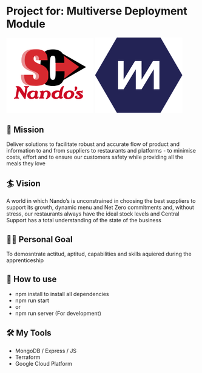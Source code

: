 # Project for: Multiverse Deployment Module

<img src="./assets/logo.png" style="width:230px" />
<img src="./assets/multiverse-logo.png" style="width:230px" />

## 🚀 Mission
Deliver solutions to facilitate robust and accurate flow of product and information to and from suppliers to restaurants and platforms - to minimise costs, effort and to ensure our customers safety while providing all the meals they love

## 🏄 Vision
A world in which Nando’s is unconstrained in choosing the best suppliers to support its growth, dynamic menu and Net Zero commitments and, without stress, our restaurants always have the ideal stock levels and Central Support has a total understanding of the state of the business

## 🏋🏽 Personal Goal
To demosntrate actitud, aptitud, capabilities and skills aquiered during the apprenticeship

## 🧭 How to use
- npm install to install all dependencies
- npm run start
- or
- npm run server (For development)



## 🛠️ My Tools
- MongoDB / Express / JS 
- Terraform
- Google Cloud Platform